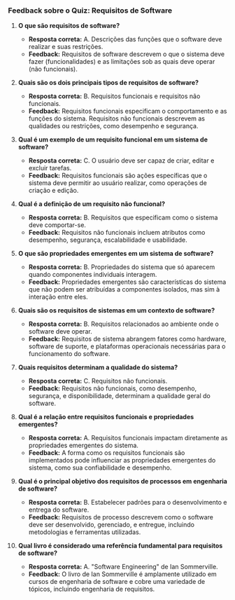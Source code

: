 ### Feedback sobre o Quiz: Requisitos de Software

1. **O que são requisitos de software?**
   - **Resposta correta:** A. Descrições das funções que o software deve realizar e suas restrições.
   - **Feedback:** Requisitos de software descrevem o que o sistema deve fazer (funcionalidades) e as limitações sob as quais deve operar (não funcionais).

2. **Quais são os dois principais tipos de requisitos de software?**
   - **Resposta correta:** B. Requisitos funcionais e requisitos não funcionais.
   - **Feedback:** Requisitos funcionais especificam o comportamento e as funções do sistema. Requisitos não funcionais descrevem as qualidades ou restrições, como desempenho e segurança.

3. **Qual é um exemplo de um requisito funcional em um sistema de software?**
   - **Resposta correta:** C. O usuário deve ser capaz de criar, editar e excluir tarefas.
   - **Feedback:** Requisitos funcionais são ações específicas que o sistema deve permitir ao usuário realizar, como operações de criação e edição.

4. **Qual é a definição de um requisito não funcional?**
   - **Resposta correta:** B. Requisitos que especificam como o sistema deve comportar-se.
   - **Feedback:** Requisitos não funcionais incluem atributos como desempenho, segurança, escalabilidade e usabilidade.

5. **O que são propriedades emergentes em um sistema de software?**
   - **Resposta correta:** B. Propriedades do sistema que só aparecem quando componentes individuais interagem.
   - **Feedback:** Propriedades emergentes são características do sistema que não podem ser atribuídas a componentes isolados, mas sim à interação entre eles.

6. **Quais são os requisitos de sistemas em um contexto de software?**
   - **Resposta correta:** B. Requisitos relacionados ao ambiente onde o software deve operar.
   - **Feedback:** Requisitos de sistema abrangem fatores como hardware, software de suporte, e plataformas operacionais necessárias para o funcionamento do software.

7. **Quais requisitos determinam a qualidade do sistema?**
   - **Resposta correta:** C. Requisitos não funcionais.
   - **Feedback:** Requisitos não funcionais, como desempenho, segurança, e disponibilidade, determinam a qualidade geral do software.

8. **Qual é a relação entre requisitos funcionais e propriedades emergentes?**
   - **Resposta correta:** A. Requisitos funcionais impactam diretamente as propriedades emergentes do sistema.
   - **Feedback:** A forma como os requisitos funcionais são implementados pode influenciar as propriedades emergentes do sistema, como sua confiabilidade e desempenho.

9. **Qual é o principal objetivo dos requisitos de processos em engenharia de software?**
   - **Resposta correta:** B. Estabelecer padrões para o desenvolvimento e entrega do software.
   - **Feedback:** Requisitos de processo descrevem como o software deve ser desenvolvido, gerenciado, e entregue, incluindo metodologias e ferramentas utilizadas.

10. **Qual livro é considerado uma referência fundamental para requisitos de software?**
    - **Resposta correta:** A. "Software Engineering" de Ian Sommerville.
    - **Feedback:** O livro de Ian Sommerville é amplamente utilizado em cursos de engenharia de software e cobre uma variedade de tópicos, incluindo engenharia de requisitos.
